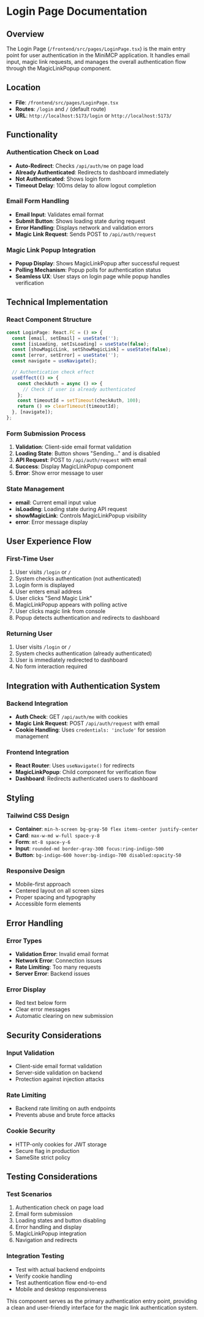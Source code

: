 # Login Page Documentation

## Overview

The Login Page (`/frontend/src/pages/LoginPage.tsx`) is the main entry point for user authentication in the MiniMCP application. It handles email input, magic link requests, and manages the overall authentication flow through the MagicLinkPopup component.

## Location
- **File**: `/frontend/src/pages/LoginPage.tsx`
- **Routes**: `/login` and `/` (default route)
- **URL**: `http://localhost:5173/login` or `http://localhost:5173/`

## Functionality

### Authentication Check on Load
- **Auto-Redirect**: Checks `/api/auth/me` on page load
- **Already Authenticated**: Redirects to dashboard immediately
- **Not Authenticated**: Shows login form
- **Timeout Delay**: 100ms delay to allow logout completion

### Email Form Handling
- **Email Input**: Validates email format
- **Submit Button**: Shows loading state during request
- **Error Handling**: Displays network and validation errors
- **Magic Link Request**: Sends POST to `/api/auth/request`

### Magic Link Popup Integration
- **Popup Display**: Shows MagicLinkPopup after successful request
- **Polling Mechanism**: Popup polls for authentication status
- **Seamless UX**: User stays on login page while popup handles verification

## Technical Implementation

### React Component Structure
```typescript
const LoginPage: React.FC = () => {
  const [email, setEmail] = useState('');
  const [isLoading, setIsLoading] = useState(false);
  const [showMagicLink, setShowMagicLink] = useState(false);
  const [error, setError] = useState('');
  const navigate = useNavigate();

  // Authentication check effect
  useEffect(() => {
    const checkAuth = async () => {
      // Check if user is already authenticated
    };
    const timeoutId = setTimeout(checkAuth, 100);
    return () => clearTimeout(timeoutId);
  }, [navigate]);
};
```

### Form Submission Process
1. **Validation**: Client-side email format validation
2. **Loading State**: Button shows "Sending..." and is disabled
3. **API Request**: POST to `/api/auth/request` with email
4. **Success**: Display MagicLinkPopup component
5. **Error**: Show error message to user

### State Management
- **email**: Current email input value
- **isLoading**: Loading state during API request
- **showMagicLink**: Controls MagicLinkPopup visibility
- **error**: Error message display

## User Experience Flow

### First-Time User
1. User visits `/login` or `/`
2. System checks authentication (not authenticated)
3. Login form is displayed
4. User enters email address
5. User clicks "Send Magic Link"
6. MagicLinkPopup appears with polling active
7. User clicks magic link from console
8. Popup detects authentication and redirects to dashboard

### Returning User
1. User visits `/login` or `/`
2. System checks authentication (already authenticated)
3. User is immediately redirected to dashboard
4. No form interaction required

## Integration with Authentication System

### Backend Integration
- **Auth Check**: GET `/api/auth/me` with cookies
- **Magic Link Request**: POST `/api/auth/request` with email
- **Cookie Handling**: Uses `credentials: 'include'` for session management

### Frontend Integration
- **React Router**: Uses `useNavigate()` for redirects
- **MagicLinkPopup**: Child component for verification flow
- **Dashboard**: Redirects authenticated users to dashboard

## Styling

### Tailwind CSS Design
- **Container**: `min-h-screen bg-gray-50 flex items-center justify-center`
- **Card**: `max-w-md w-full space-y-8`
- **Form**: `mt-8 space-y-6`
- **Input**: `rounded-md border-gray-300 focus:ring-indigo-500`
- **Button**: `bg-indigo-600 hover:bg-indigo-700 disabled:opacity-50`

### Responsive Design
- Mobile-first approach
- Centered layout on all screen sizes
- Proper spacing and typography
- Accessible form elements

## Error Handling

### Error Types
- **Validation Error**: Invalid email format
- **Network Error**: Connection issues
- **Rate Limiting**: Too many requests
- **Server Error**: Backend issues

### Error Display
- Red text below form
- Clear error messages
- Automatic clearing on new submission

## Security Considerations

### Input Validation
- Client-side email format validation
- Server-side validation on backend
- Protection against injection attacks

### Rate Limiting
- Backend rate limiting on auth endpoints
- Prevents abuse and brute force attacks

### Cookie Security
- HTTP-only cookies for JWT storage
- Secure flag in production
- SameSite strict policy

## Testing Considerations

### Test Scenarios
1. Authentication check on page load
2. Email form submission
3. Loading states and button disabling
4. Error handling and display
5. MagicLinkPopup integration
6. Navigation and redirects

### Integration Testing
- Test with actual backend endpoints
- Verify cookie handling
- Test authentication flow end-to-end
- Mobile and desktop responsiveness

This component serves as the primary authentication entry point, providing a clean and user-friendly interface for the magic link authentication system.